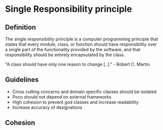 # Single Responsibility principle
## Definition
The single responsibility principle is a computer programming principle that states that every module, class, or function should have responsibility over a single part of the functionality provided by the software, and that responsibility should be entirely encapsulated by the class.

"A class should have only one reason to change [..]." - Robert C. Martin

## Guidelines
- Cross cutting concerns and domain specific classes should be isolated
- Poco should not depend on external frameworks
- High cohesion to prevent god classes and increase readability
- Increase accuracy of designations

## Cohesion
